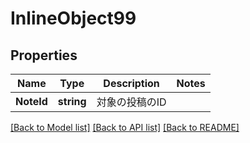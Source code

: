 # InlineObject99

## Properties

Name | Type | Description | Notes
------------ | ------------- | ------------- | -------------
**NoteId** | **string** | 対象の投稿のID | 

[[Back to Model list]](../README.md#documentation-for-models) [[Back to API list]](../README.md#documentation-for-api-endpoints) [[Back to README]](../README.md)


